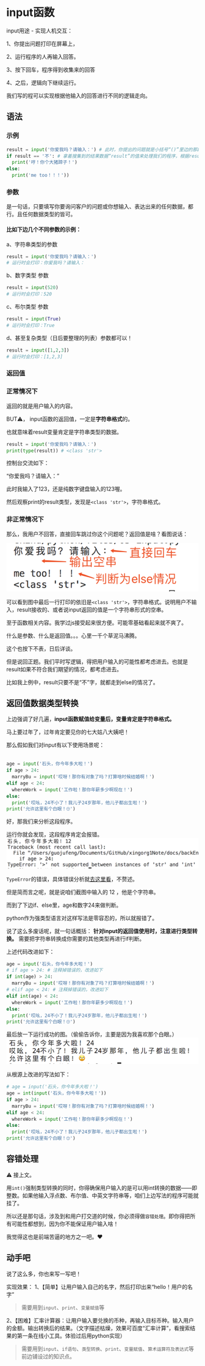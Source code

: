# input函数
input用途 - 实现人机交互：

1、你提出问题打印在屏幕上，

2、运行程序的人再输入回答。

3、按下回车，程序得到收集来的回答

4、之后，逻辑向下继续运行。

我们写的程可以实现根据他输入的回答进行不同的逻辑走向。

## 语法

### 示例
```py
result = input('你爱我吗？请输入：') # 此时，你提出的问题就是小括号“()”里边的那段字符串。result接受的就是运行的人输入的回答。运行的人按下回车，流程向下继续走。
if result == '不': # 拿着搜集到的结果数据“result”的值来处理我们的程序，根据result的值不同，逻辑走向也就不同。
  print('哼！你个大猪蹄子！')
else:
  print('me too！！！'))
```

### 参数
是一句话，只要填写你要询问客户的问题或你想输入、表达出来的任何数据，都行。且任何数据类型的皆可。

#### 比如下边几个不同参数的示例：

a、字符串类型的参数
```py
result = input('你爱我吗？请输入：')
# 运行时会打印：你爱我吗？请输入：
```
b、数字类型 参数
```py
result = input(520)
# 运行时会打印：520
```
c、布尔类型 参数
```py
result = input(True)
# 运行时会打印：True
```
d、甚至复杂类型（日后要整理的列表）参数都可以！
```py
result = input([1,2,3])
# 运行时会打印：[1,2,3]
```

### 返回值
### 正常情况下 

返回的就是用户输入的内容。

BUT⚠️， input函数的返回值，一定是**字符串格式**的。

也就意味着result变量肯定是字符串类型的数据。
```py
result = input('你爱我吗？请输入：')
print(type(result)) # <class 'str'>
```
控制台交流如下：

“你爱我吗？请输入：”

此时我输入了123，还是纯数字键盘输入的123喔。

然后观察print的result类型，发现是`<class 'str'>`，字符串格式。

### 非正常情况下 
那么，我用户不回答，直接回车跳过你这个问题呢？返回值是啥？看图说话：

![任性的用户的操作](./images/inputEnter.png)

可以看到图中最后一行打印的依旧是`<class 'str'>`，字符串格式。说明用户不输入，result接收的、或者说input返回的值是一个字符串形式的空串。

至于函数相关内容。我学过js接受起来很方便。可能零基础看起来就不爽了。

什么是参数、什么是返回值。。。心里一千个草泥马沸腾。

这个也按下不表，日后详谈。

但是说回正题。我们平时写逻辑，得把用户输入的可能性都考虑进去。也就是result如果不符合我们期望的情况，都考虑进去。

比如我上例中，result只要不是“不”字，就都走到else的情况了。

## 返回值数据类型转换
上边强调了好几遍，**input函数赋值给变量后，变量肯定是字符串格式。**

马上要过年了，过年肯定要见你的七大姑八大姨吧！

那么假如我们对input有以下使用场景呢：
```py

age = input('石头，你今年多大啦！')
if age > 24:
  marryBu = input('哎呀！那你有对象了吗？打算啥时候结婚啊！')
elif age < 24:
  whereWork = input('工作啦！那你年薪多少啊现在！')
else:
  print('哎吆，24不小了！我儿子24岁那年，他儿子都出生啦！')
print('允许这里有个白眼！🙄️')
```
好，那我们来分析这段程序。

运行你就会发现，这段程序肯定会报错。
![报错啦！](./images/inputError.png)

`TypeError`的错误，具体错误分析就[去这里看](https://xingorg1.github.io/xingorg1Note/backEnd/python/03-errorType.html#typeerror-unsupported-operand-type-s-for)，不赘述。

但是简而言之呢，就是说咱们截图中输入的 12 ，他是个字符串。

而到了下边if、else里，age和数字24来做判断。

python作为强类型语言对这样写法是零容忍的，所以就报错了。

说了这么多废话呢，就一句话概括：
**针对input的返回值使用时，注意进行类型转换。** 需要把字符串转换成你需要的其他类型再进行if判断。

上述代码改进如下：
```py
age = input('石头，你今年多大啦！')
# if age > 24: # 注释掉错误的，改进如下
if int(age) > 24: 
  marryBu = input('哎呀！那你有对象了吗？打算啥时候结婚啊！')
# elif age < 24: # 注释掉错误的，改进如下
elif int(age) < 24:
  whereWork = input('工作啦！那你年薪多少啊现在！')
else:
  print('哎吆，24不小了！我儿子24岁那年，他儿子都出生啦！')
print('允许这里有个白眼！🙄️')
```
最后放一下运行成功的图。（偷偷告诉你，主要是因为我喜欢那个白眼。）
![白眼](./images/baiyan.png)

从根源上改进的写法如下：
```py
# age = input('石头，你今年多大啦！')
age = int(input('石头，你今年多大啦！'))
if age > 24: 
  marryBu = input('哎呀！那你有对象了吗？打算啥时候结婚啊！')
elif age < 24:
  whereWork = input('工作啦！那你年薪多少啊现在！')
else:
  print('哎吆，24不小了！我儿子24岁那年，他儿子都出生啦！')
print('允许这里有个白眼！🙄️')
```

## 容错处理
⚠️ 接上文。

用`int()`强制类型转换的同时，你得确保用户输入的是可以用int转换的数据——即整数。如果他输入浮点数、布尔值、中英文字符串等，咱们上边写法的程序可能就挂了。

所以还是那句话，涉及到和用户打交道的时候，你必须得做`容错处理`。即你得把所有可能性都想到，因为你不能保证用户输入啥！

我觉得这也是前端苦逼的地方之一吧。❤️

## 动手吧
说了这么多，你也来写一写吧！

实现效果：
1、【简单】让用户输入自己的名字，然后打印出来“hello！用户的名字”

> 需要用到`input`、`print`、`变量赋值`等

2、【困难】汇率计算器：让用户输入要兑换的币种，再输入目标币种。输入用户的金额。输出转换后的结果。（文字描述枯燥，效果可百度“汇率计算”，看搜索结果的第一条在线小工具。体验过后用python实现）

> 需要用到`input`、`if语句`、`类型转换`、`print`、`变量赋值`、`算术运算符及表达式`等前边铺设过的知识点。

<Vssue title="【Python】input函数" />

